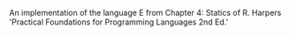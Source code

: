 An implementation of the language E from Chapter 4: Statics of R. Harpers 'Practical Foundations for Programming Languages 2nd Ed.'
